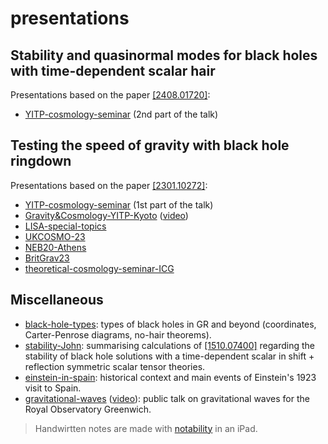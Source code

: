 # presentations

## Stability and quasinormal modes for black holes with time-dependent scalar hair
Presentations based on the paper [[2408.01720]](https://arxiv.org/pdf/2408.01720):
- [YITP-cosmology-seminar](https://github.com/sergisl/presentations/blob/main/YITP-cosmology-seminar.pdf) (2nd part of the talk)

## Testing the speed of gravity with black hole ringdown
Presentations based on the paper [[2301.10272]](https://arxiv.org/abs/2301.10272):
- [YITP-cosmology-seminar](https://github.com/sergisl/presentations/blob/main/YITP-cosmology-seminar.pdf) (1st part of the talk)
- [Gravity&Cosmology-YITP-Kyoto](https://github.com/sergisl/presentations/blob/main/Gravity&Cosmology-YITP-Kyoto.pdf) ([video](https://www2.yukawa.kyoto-u.ac.jp/~gc2024/records/240226-8_SireraLahoz.mp4))
- [LISA-special-topics](https://github.com/sergisl/presentations/blob/main/LISA-special-topics.pdf)
- [UKCOSMO-23](https://github.com/sergisl/presentations/blob/main/UKCOSMO-23.pdf)
- [NEB20-Athens](https://github.com/sergisl/presentations/blob/main/NEB20-Athens.pdf)
- [BritGrav23](https://github.com/sergisl/presentations/blob/main/Britgrav23.pdf)
- [theoretical-cosmology-seminar-ICG](https://github.com/sergisl/presentations/blob/main/theoretical-cosmology-seminar-ICG.pdf)
## Miscellaneous
- [black-hole-types](https://github.com/sergisl/presentations/blob/main/black-hole-types.pdf): types of black holes in GR and beyond (coordinates, Carter-Penrose diagrams, no-hair theorems).
- [stability-John](https://github.com/sergisl/presentations/blob/main/stability-John.pdf): summarising calculations of [[1510.07400]](https://arxiv.org/pdf/1510.07400.pdf) regarding the stability of black hole solutions with a time-dependent scalar in shift + reflection symmetric scalar tensor theories.
- [einstein-in-spain](https://github.com/sergisl/presentations/blob/main/einstein-in-spain.pdf): historical context and main events of Einstein's 1923 visit to Spain.
- [gravitational-waves](https://github.com/sergisl/presentations/blob/main/gravitational-waves.pdf) ([video](https://youtu.be/euk_OrPyqmU?si=3Zwgf0sKu9q--2zP)): public talk on gravitational waves for the Royal Observatory Greenwich.

> Handwirtten notes are made with [notability](https://notability.com/) in an iPad.
